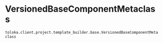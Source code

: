 # VersionedBaseComponentMetaclass
`toloka.client.project.template_builder.base.VersionedBaseComponentMetaclass`

